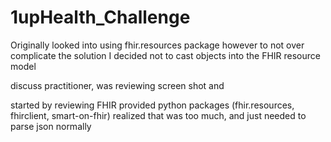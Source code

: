 # 1upHealth_Challenge

Originally looked into using fhir.resources package however to not over complicate the solution I decided not to cast objects into the FHIR resource model

discuss practitioner, was reviewing screen shot and 

started by reviewing FHIR provided python packages (fhir.resources, fhirclient, smart-on-fhir)
realized that was too much, and just needed to parse json normally